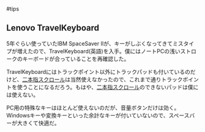 #tips




## Lenovo TravelKeyboard

5年ぐらい使っていたIBM SpaceSaver IIが、キーがしぶくなってきてミスタイプが増えたので、TravelKeyboard(英語)を入手。僕にはノートPCの浅いストロークのキーボードが合っていることを再確認した。



TravelKeyboardにはトラックポイント以外にトラックパッドも付いているのだけど、[二本指スクロール](http://www.apple.com/jp/macbookpro/specs.html)は当然使えなかったので、これまで通りトラックポイントを使うことになるだろう。もはや、[二本指スクロール](http://www.apple.com/jp/macbookpro/specs.html)のできないパッドは僕には使えない。



PC用の特殊なキーはほとんど使えないのだが、音量ボタンだけは効く。Windowsキーや変換キーといった余計なキーが付いていないので、スペースバーが大きくて快適だ。

<!--  -->


